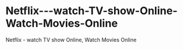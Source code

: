 # Netflix---watch-TV-show-Online-Watch-Movies-Online
Netflix - watch TV show Online, Watch Movies Online
